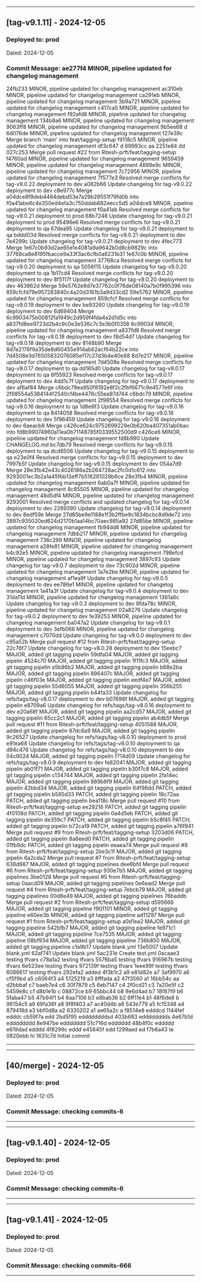 
---
## [tag-v9.1.11] - 2024-12-05
### Deployed to: prod
 Dated: 2024-12-05
### Commit Message: ae277f4 MINOR, pipeline updated for changelog management
24fb233 MINOR, pipeline updated for changelog management
ac310eb MINOR, pipeline updated for changelog management
ca291eb MINOR, pipeline updated for changelog management
3b9a721 MINOR, pipeline updated for changelog management
c417ca5 MINOR, pipeline updated for changelog management
f92afd8 MINOR, pipeline updated for changelog management
134b8a6 MINOR, pipeline updated for changelog management
9063ff8 MINOR, pipeline updated for changelog management
9b5ee68 d
6d076de MINOR, pipeline updated for changelog management
f27e39c Merge branch 'main' into feat/tagging-setup
f9118c5 MINOR, pipeline updated for changelog management
df3c647 d
69993cc aa
2251e84 dd
027c253 Merge pull request #22 from Ritesh-prft/feat/tagging-setup
f4760ad MINOR, pipeline updated for changelog management
9659459 MINOR, pipeline updated for changelog management
4889e9c MINOR, pipeline updated for changelog management
7c72956 MINOR, pipeline updated for changelog management
7f577e3 Resolved merge conflicts for tag-v9.0.22 deployment to dev
a082b66 Update changelog for tag-v9.0.22 deployment to dev
c8e977c Merge a04dce8f9deb4484debd53e7a29b29551f79fd0b into f0a41abe6c4e350ed4efa3c750ddab882eecc5d5
a04dce8 MINOR, pipeline updated for changelog management
f0a41ab Resolved merge conflicts for tag-v9.0.21 deployment to prod
68b7248 Update changelog for tag-v9.0.21 deployment to prod
95496e6 Resolved merge conflicts for tag-v9.0.21 deployment to qa
67dea95 Update changelog for tag-v9.0.21 deployment to qa
bddd03d Resolved merge conflicts for tag-v9.0.21 deployment to dev
7e4299c Update changelog for tag-v9.0.21 deployment to dev
4fec773 Merge 1e67c0b93d2ae65e1e4081a9a9642b0d8cb9829c into 37768ca8e8195fbacce9a33f3ac6cfb0a6231b31
1e67c0b MINOR, pipeline updated for changelog management
37768ca Resolved merge conflicts for tag-v9.0.20 deployment to qa
5056f15 Update changelog for tag-v9.0.20 deployment to qa
1b17cd4 Resolved merge conflicts for tag-v9.0.20 deployment to dev
8f5117f Update changelog for tag-v9.0.20 deployment to dev
463862d Merge 59e5762e9d7e37762c0f76de08140a7b0f995396 into 859cfcfd79e957283840c4a20d3161b3a9d33cd2
59e5762 MINOR, pipeline updated for changelog management
859cfcf Resolved merge conflicts for tag-v9.0.19 deployment to dev
be93260 Update changelog for tag-v9.0.19 deployment to dev
6d69404 Merge 6c9903475b00812fa1949c2d959f4fda4a2d1d5c into a837fd8ee9723d2b4c9c0e3e536c7c3e3b0f0356
6c99034 MINOR, pipeline updated for changelog management
a837fd8 Resolved merge conflicts for tag-v9.0.18 deployment to dev
f8d54d7 Update changelog for tag-v9.0.18 deployment to dev
8148b90 Merge 8d7e2176f9a35de8d60455e914ab62acf64b22ce into 7d4508e3d76505832076085e117c27d3b4e40e88
8d7e217 MINOR, pipeline updated for changelog management
7d4508e Resolved merge conflicts for tag-v9.0.17 deployment to qa
dd165d0 Update changelog for tag-v9.0.17 deployment to qa
6f55923 Resolved merge conflicts for tag-v9.0.17 deployment to dev
4dd1c7f Update changelog for tag-v9.0.17 deployment to dev
af6af84 Merge c6bdc79ea950f8192e8f2c2fbf6671c9e4577e6f into 2f98554a5384144f2540cf4be4476c55ea97d744
c6bdc79 MINOR, pipeline updated for changelog management
2f98554 Resolved merge conflicts for tag-v9.0.16 deployment to qa
1d8e6f3 Update changelog for tag-v9.0.16 deployment to qa
8414058 Resolved merge conflicts for tag-v9.0.16 deployment to dev
5f96459 Update changelog for tag-v9.0.16 deployment to dev
6aeacb8 Merge c426ce624c9752699229e0b620ba407351ab0bac into fd8b99074960a11ea0b71148785f0339552500d9
c426ce6 MINOR, pipeline updated for changelog management
fd8b990 Update CHANGELOG.md
bc7db79 Resolved merge conflicts for tag-v9.0.15 deployment to qa
dcd8506 Update changelog for tag-v9.0.15 deployment to qa
e23e0f4 Resolved merge conflicts for tag-v9.0.15 deployment to dev
7997b5f Update changelog for tag-v9.0.15 deployment to dev
054a7d9 Merge 28e3fb42e43c4026186a2b264728ac2fc0d1c612 into 9293001ec3b2a1a45fbb13eff7b516281028b6ce
28e3fb4 MINOR, pipeline updated for changelog management
6ab0a7f MINOR, pipeline updated for changelog management
8c85505 MINOR, pipeline updated for changelog management
48d5df4 MINOR, pipeline updated for changelog management
9293001 Resolved merge conflicts and updated changelog for tag-v9.0.14 deployment to dev
2289390 Update changelog for tag-v9.0.14 deployment to dev
8edf59e Merge 27d85be9e1188e1f3b2ffbe9c1834bcbc8d9de72 into 3897c935020ed624d2170b1aa14bc70aec985a92
27d85be MINOR, pipeline updated for changelog management
fb94dd8 MINOR, pipeline updated for changelog management
7dbb217 MINOR, pipeline updated for changelog management
736c299 MINOR, pipeline updated for changelog management
a28fe81 MINOR, pipeline updated for changelog management
b4c92e5 MINOR, pipeline updated for changelog management
798efcd MINOR, pipeline updated for changelog management
3897c93 Update changelog for tag-v9.0.7 deployment to dev
73c902d MINOR, pipeline updated for changelog management
1a7e2be MINOR, pipeline updated for changelog management
af1ea9f Update changelog for tag-v9.0.5 deployment to dev
ee786e1 MINOR, pipeline updated for changelog management
1a41a3f Update changelog for tag-v9.0.4 deployment to dev
31da11d MINOR, pipeline updated for changelog management
1361a6c Update changelog for tag-v9.0.3 deployment to dev
8fda78c MINOR, pipeline updated for changelog management
02a8276 Update changelog for tag-v9.0.2 deployment to dev
fe39253 MINOR, pipeline updated for changelog management
ba047a2 Update changelog for tag-v9.0.1 deployment to dev
3efb066 MINOR, pipeline updated for changelog management
c7070dd Update changelog for tag-v9.0.0 deployment to dev
c95a52b Merge pull request #12 from Ritesh-prft/feat/tagging-setup
22c76f7 Update changelog for tag-v8.0.28 deployment to dev
15eebc7 MAJOR, added git tagging pipelin
59dfa04 MAJOR, added git tagging pipelin
4524c70 MAJOR, added git tagging pipelin
1f11fc3 MAJOR, added git tagging pipelin
a5b86b2 MAJOR, added git tagging pipelin
b68e2ba MAJOR, added git tagging pipelin
896407c MAJOR, added git tagging pipelin
c46f03e MAJOR, added git tagging pipelin
eedf4e7  MAJOR, added git tagging pipelin
55d6055  MAJOR, added git tagging pipelin
356b255  MAJOR, added git tagging pipelin
b44fa33 Update changelog for refs/tags/tag-v8.0.17 deployment to dev
b07696f  MAJOR, added git tagging pipelin
e8709a6 Update changelog for refs/tags/tag-v8.0.16 deployment to dev
e20a68f  MAJOR, added git tagging pipelin
aa2cd57  MAJOR, added git tagging pipelin
65cc2c1  MAJOR, added git tagging pipelin
ab4db5f Merge pull request #11 from Ritesh-prft/feat/tagging-setup
4051588  MAJOR, added git tagging pipelin
87dc6a9  MAJOR, added git tagging pipelin
9c26527 Update changelog for refs/tags/tag-v8.0.10 deployment to prod
e91ea68 Update changelog for refs/tags/tag-v8.0.10 deployment to qa
d94c476 Update changelog for refs/tags/tag-v8.0.10 deployment to dev
04c9024  MAJOR, added git tagging pipelin
f714d09 Update changelog for refs/tags/tag-v8.0.9 deployment to dev
fe82041  MAJOR, added git tagging pipelin
ab01f71  MAJOR, added git tagging pipelin
b30f7c8  MAJOR, added git tagging pipelin
c134744  MAJOR, added git tagging pipelin
2fa14ec  MAJOR, added git tagging pipelin
889b8f9  MAJOR, added git tagging pipelin
42bbd34  MAJOR, added git tagging pipelin
64f96dd  PATCH, added git tagging pipelin
b585d33  PATCH, added git tagging pipelin
18c72aa  PATCH, added git tagging pipelin
bea118c Merge pull request #10 from Ritesh-prft/feat/tagging-setup
ee29216  PATCH, added git tagging pipelin
4f0108d  PATCH, added git tagging pipelin
0a4d5eb  PATCH, added git tagging pipelin
de359c7  PATCH, added git tagging pipelin
b5c8f45  PATCH, added git tagging pipelin
b72ca19  PATCH, added git tagging pipelin
a76f941 Merge pull request #9 from Ritesh-prft/feat/tagging-setup
3203d06  PATCH, added git tagging pipelin
8a6eed0  PATCH, added git tagging pipelin
01fb9dc  PATCH, added git tagging pipelin
eeaea74 Merge pull request #8 from Ritesh-prft/feat/tagging-setup
2be3c1f  MAJOR, added git tagging pipelin
6a2cda2 Merge pull request #7 from Ritesh-prft/feat/tagging-setup
638d987  MAJOR, added git tagging pipelines
dee6bfd Merge pull request #6 from Ritesh-prft/feat/tagging-setup
930e7b5  MAJOR, added git tagging pipelines
3be0128 Merge pull request #5 from Ritesh-prft/feat/tagging-setup
0aacd09  MAJOR, added git tagging pipelines
0e6ead2 Merge pull request #4 from Ritesh-prft/feat/tagging-setup
7ebcb79  MAJOR, added git tagging pipelines
00d8e49 MAJOR, added git tagging pipelines
76baddb Merge pull request #2 from Ritesh-prft/feat/tagging-setup
d595666 MAJOR, added git tagging pipeline
f901101 MINOR, added git tagging pipeline
e60ee3b MINOR, added git tagging pipeline
ad11297 Merge pull request #1 from Ritesh-prft/feat/tagging-setup
a0d1ea2 MAJOR, added git tagging pipeline
542bfb7 MAJOR, added git tagging pipeline
fe971c1 MAJOR, added git tagging pipeline
7ce7535 MAJOR, added git tagging pipeline
08bf93d MAJOR, added git tagging pipeline
736b850 MAJOR, added git tagging pipeline
c1a9b17 Update blank.yml
13e5007 Update blank.yml
62af741 Update blank.yml
5ac231e Create test.yml
0acaae3 testing tfvars
c78a1a2 testing tfvars
5576ba5 testing tfvars
916967b testing tfvars
6e523ee testing tfvars
972139f testing tfvars
1eee99f testing tfvars
6086617 testing tfvars
292efa2 added
4f3b1c2 a9
e81d82e a7
3af9970 a6
cf5f9bd a5
c6064f3 a4
5125219 a3
8fffada a2
47f3560 a1
16bb54c aa
d2bbbaf c7
baeb7e4 c6
30f7879 c5
6eb7147 c4
2f0cd21 c3
7a20e5f c2
5459e8c c1
d8b1e1b c
08872ce b9
65bbc44 b8
9e6d4ad b7
18f87f9 b6
5faba47 b5
47b94f1 b4
6aa7106 b3
e8bab36 b2
6ff11e4 b1
48f6de8 b
96154c5 a9
69fa36f a8
9f8f403 a7
ac40d4b a6
543e779 a5
fc15348 a4
879418d a3
bbf0d8a a2
6335202 a1
ae65a2c a
f8514e8 edddcd
1144fef edddc
cb59f7a edd
2bd5f95 eddddddddsd
403b683 edddddddds
4e67b1d edddddddd
8e947be eddddddd
51c716d edddddd
48b4f0c eddddd
e619dad edddd
4f8299c eddd
e45645f edd
f299aed ed
f7b6a43 te
0820ebb hi
1631c7d Initial commit

---


---
## [40/merge] - 2024-12-05
### Deployed to: prod
 Dated: 2024-12-05
### Commit Message: checking commits-6 

---


---
## [tag-v9.1.40] - 2024-12-05
### Deployed to: prod
 Dated: 2024-12-05
### Commit Message: checking commits-6 

---


---
## [tag-v9.1.41] - 2024-12-05
### Deployed to: prod
 Dated: 2024-12-05
### Commit Message: checking commits-666 

---

